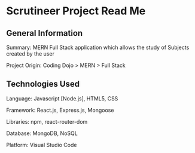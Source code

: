 # Scrutineer Project Read Me

## General Information

Summary: MERN Full Stack application which allows the study of Subjects created by the user

Project Origin: Coding Dojo > MERN > Full Stack

## Technologies Used

Language: Javascript [Node.js], HTML5, CSS

Framework: React.js, Express.js, Mongoose

Libraries: npm, react-router-dom

Database: MongoDB, NoSQL

Platform: Visual Studio Code

